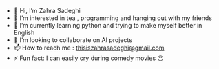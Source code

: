 - 👋 Hi, I’m Zahra Sadeghi
- 👀 I’m interested in tea , programming and hanging out with my friends
- 🌱 I’m currently learning python and trying to make myself better in English
- 💞️ I’m looking to collaborate on AI projects
- 📫 How to reach me : thisiszahrasadeghi@gmail.com
- ⚡ Fun fact: I can easily cry during comedy movies 😶
<!---
 😄 Pronouns: she/her
 ---> 

<!---
thisiszahrasadeghi/thisiszahrasadeghi is a ✨ special ✨ repository because its `README.md` (this file) appears on your GitHub profile.
You can click the Preview link to take a look at your changes.
--->
